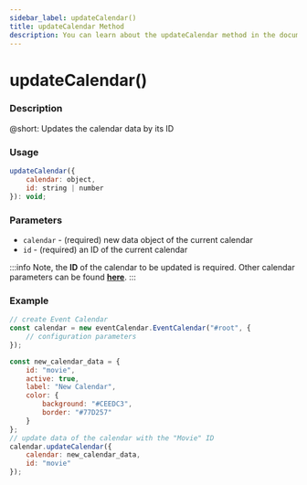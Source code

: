 ```yaml
---
sidebar_label: updateCalendar()
title: updateCalendar Method
description: You can learn about the updateCalendar method in the documentation of the DHTMLX JavaScript Event Calendar library. Browse developer guides and API reference, try out code examples and live demos, and download a free 30-day evaluation version of DHTMLX Event Calendar.
---
```


# updateCalendar()

### Description

@short: Updates the calendar data by its ID

### Usage

~~~jsx {}
updateCalendar({ 
	calendar: object, 
	id: string | number 
}): void;
~~~

### Parameters

- `calendar` - (required) new data object of the current calendar
- `id` - (required) an ID of the current calendar

:::info
Note, the **ID** of the calendar to be updated is required. Other calendar parameters can be found [**here**](api/config/js_eventcalendar_calendars_config.md).
:::

### Example

~~~jsx {6-14,16-19}
// create Event Calendar
const calendar = new eventCalendar.EventCalendar("#root", {
	// configuration parameters
});

const new_calendar_data = {
	id: "movie",
	active: true,
	label: "New Calendar",
	color: {
		background: "#CEEDC3",
		border: "#77D257"
	}
};
// update data of the calendar with the "Movie" ID
calendar.updateCalendar({
	calendar: new_calendar_data,
	id: "movie"
});
~~~

